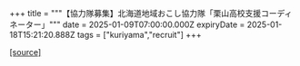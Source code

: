 +++
title = """【協力隊募集】北海道地域おこし協力隊「栗山高校支援コーディネーター」"""
date = 2025-01-09T07:00:00.000Z
expiryDate = 2025-01-18T15:21:20.888Z
tags = ["kuriyama","recruit"]
+++


[[source]](https://www.town.kuriyama.hokkaido.jp/soshiki/56/20752.html)
